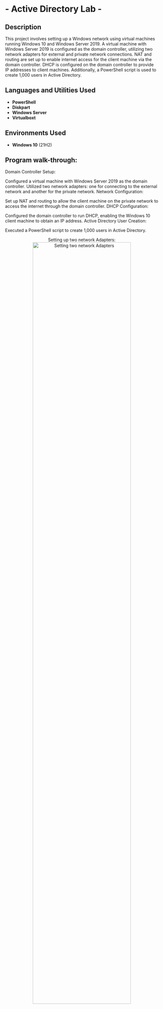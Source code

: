 <h1> - Active Directory Lab - </h1>


<h2>Description</h2>
This project involves setting up a Windows network using virtual machines running Windows 10 and Windows Server 2019. A virtual machine with Windows Server 2019 is configured as the domain controller, utilizing two network adapters for external and private network connections. NAT and routing are set up to enable internet access for the client machine via the domain controller. DHCP is configured on the domain controller to provide IP addresses to client machines. Additionally, a PowerShell script is used to create 1,000 users in Active Directory.



<h2>Languages and Utilities Used</h2>

- <b>PowerShell</b> 
- <b>Diskpart</b>
- <b>Windows Server</b>
- <b>Virtualboxt</b>

<h2>Environments Used </h2>

- <b>Windows 10</b> (21H2)

<h2>Program walk-through:</h2>
Domain Controller Setup:

Configured a virtual machine with Windows Server 2019 as the domain controller.
Utilized two network adapters: one for connecting to the external network and another for the private network.
Network Configuration:

Set up NAT and routing to allow the client machine on the private network to access the internet through the domain controller.
DHCP Configuration:

Configured the domain controller to run DHCP, enabling the Windows 10 client machine to obtain an IP address.
Active Directory User Creation:

Executed a PowerShell script to create 1,000 users in Active Directory.
<p align="center">
Setting up two network Adapters: <br/>
<img src="https://i.imgur.com/loM4WP7.png" height="80%" width="80%" alt="Setting two network Adapters"/>

<br />
<br />
Configuring DHCP Server :  <br/>
<img src="https://i.imgur.com/BQoQWuY.png" height="80%" width="80%" alt="Disk Sanitization Steps"/>
<br />
<br />
Powershell Script <br/>
<img src="https://i.imgur.com/L9fZAbm.jpeg" height="80%" width="80%" alt="Disk Sanitization Steps"/>
<br />
<br />
Creating Users:  <br/>
<img src="https://i.imgur.com/OYg8IgO.jpeg" height="80%" width="80%" alt="Disk Sanitization Steps"/>
<br />
<br />
Confirmation of users:  <br/>
<img src="https://i.imgur.com/QvZSmoQ.jpeg" height="80%" width="80%" alt="Disk Sanitization Steps"/>
<br />
<br />


<!--
 ```diff
- text in red
+ text in green
! text in orange
# text in gray
@@ text in purple (and bold)@@
```
--!>
